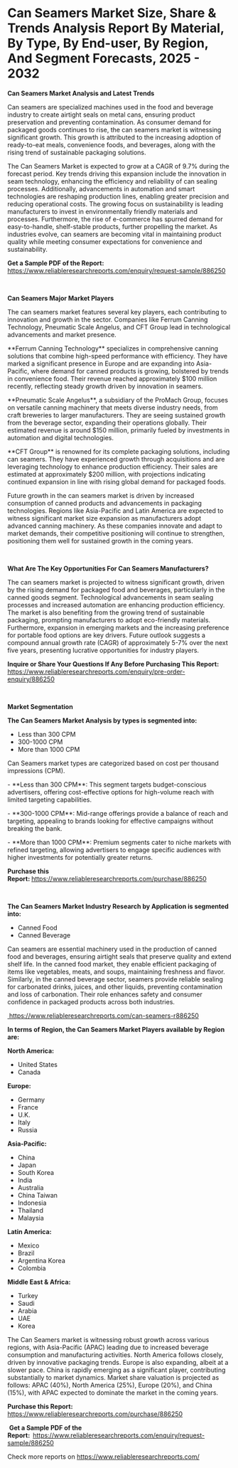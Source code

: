 <p><h1>Can Seamers Market Size, Share & Trends Analysis Report By Material, By Type, By End-user, By Region, And Segment Forecasts, 2025 - 2032</h1></p><p><strong>Can Seamers Market Analysis and Latest Trends</strong></p>
<p><p>Can seamers are specialized machines used in the food and beverage industry to create airtight seals on metal cans, ensuring product preservation and preventing contamination. As consumer demand for packaged goods continues to rise, the can seamers market is witnessing significant growth. This growth is attributed to the increasing adoption of ready-to-eat meals, convenience foods, and beverages, along with the rising trend of sustainable packaging solutions.</p><p>The Can Seamers Market is expected to grow at a CAGR of 9.7% during the forecast period. Key trends driving this expansion include the innovation in seam technology, enhancing the efficiency and reliability of can sealing processes. Additionally, advancements in automation and smart technologies are reshaping production lines, enabling greater precision and reducing operational costs. The growing focus on sustainability is leading manufacturers to invest in environmentally friendly materials and processes. Furthermore, the rise of e-commerce has spurred demand for easy-to-handle, shelf-stable products, further propelling the market. As industries evolve, can seamers are becoming vital in maintaining product quality while meeting consumer expectations for convenience and sustainability.</p></p>
<p><strong>Get a Sample PDF of the Report:&nbsp;</strong> <a href="https://www.reliableresearchreports.com/enquiry/request-sample/886250?utm_campaign=2211&utm_medium=2&utm_source=Github&utm_content=ia&utm_term=21022025&utm_id=can-seamers">https://www.reliableresearchreports.com/enquiry/request-sample/886250</a></p>
<p>&nbsp;</p>
<p><strong>Can Seamers Major Market Players</strong></p>
<p><p>The can seamers market features several key players, each contributing to innovation and growth in the sector. Companies like Ferrum Canning Technology, Pneumatic Scale Angelus, and CFT Group lead in technological advancements and market presence.</p><p>**Ferrum Canning Technology** specializes in comprehensive canning solutions that combine high-speed performance with efficiency. They have marked a significant presence in Europe and are expanding into Asia-Pacific, where demand for canned products is growing, bolstered by trends in convenience food. Their revenue reached approximately $100 million recently, reflecting steady growth driven by innovation in seamers.</p><p>**Pneumatic Scale Angelus**, a subsidiary of the ProMach Group, focuses on versatile canning machinery that meets diverse industry needs, from craft breweries to larger manufacturers. They are seeing sustained growth from the beverage sector, expanding their operations globally. Their estimated revenue is around $150 million, primarily fueled by investments in automation and digital technologies.</p><p>**CFT Group** is renowned for its complete packaging solutions, including can seamers. They have experienced growth through acquisitions and are leveraging technology to enhance production efficiency. Their sales are estimated at approximately $200 million, with projections indicating continued expansion in line with rising global demand for packaged foods.</p><p>Future growth in the can seamers market is driven by increased consumption of canned products and advancements in packaging technologies. Regions like Asia-Pacific and Latin America are expected to witness significant market size expansion as manufacturers adopt advanced canning machinery. As these companies innovate and adapt to market demands, their competitive positioning will continue to strengthen, positioning them well for sustained growth in the coming years.</p></p>
<p>&nbsp;</p>
<p><strong>What Are The Key Opportunities For Can Seamers Manufacturers?</strong></p>
<p><p>The can seamers market is projected to witness significant growth, driven by the rising demand for packaged food and beverages, particularly in the canned goods segment. Technological advancements in seam sealing processes and increased automation are enhancing production efficiency. The market is also benefiting from the growing trend of sustainable packaging, prompting manufacturers to adopt eco-friendly materials. Furthermore, expansion in emerging markets and the increasing preference for portable food options are key drivers. Future outlook suggests a compound annual growth rate (CAGR) of approximately 5-7% over the next five years, presenting lucrative opportunities for industry players.</p></p>
<p><strong>Inquire or Share Your Questions If Any Before Purchasing This Report:</strong> <a href="https://www.reliableresearchreports.com/enquiry/pre-order-enquiry/886250?utm_campaign=2211&utm_medium=2&utm_source=Github&utm_content=ia&utm_term=21022025&utm_id=can-seamers">https://www.reliableresearchreports.com/enquiry/pre-order-enquiry/886250</a></p>
<p>&nbsp;</p>
<p><strong>Market Segmentation</strong></p>
<p><strong>The Can Seamers Market Analysis by types is segmented into:</strong></p>
<p><ul><li>Less than 300 CPM</li><li>300-1000 CPM</li><li>More than 1000 CPM</li></ul></p>
<p><p>Can Seamers market types are categorized based on cost per thousand impressions (CPM). </p><p>- **Less than 300 CPM**: This segment targets budget-conscious advertisers, offering cost-effective options for high-volume reach with limited targeting capabilities. </p><p>- **300-1000 CPM**: Mid-range offerings provide a balance of reach and targeting, appealing to brands looking for effective campaigns without breaking the bank. </p><p>- **More than 1000 CPM**: Premium segments cater to niche markets with refined targeting, allowing advertisers to engage specific audiences with higher investments for potentially greater returns.</p></p>
<p><strong>Purchase this Report:&nbsp;</strong><a href="https://www.reliableresearchreports.com/purchase/886250?utm_campaign=2211&utm_medium=2&utm_source=Github&utm_content=ia&utm_term=21022025&utm_id=can-seamers">https://www.reliableresearchreports.com/purchase/886250</a></p>
<p>&nbsp;</p>
<p><strong>The Can Seamers Market Industry Research by Application is segmented into:</strong></p>
<p><ul><li>Canned Food</li><li>Canned Beverage</li></ul></p>
<p><p>Can seamers are essential machinery used in the production of canned food and beverages, ensuring airtight seals that preserve quality and extend shelf life. In the canned food market, they enable efficient packaging of items like vegetables, meats, and soups, maintaining freshness and flavor. Similarly, in the canned beverage sector, seamers provide reliable sealing for carbonated drinks, juices, and other liquids, preventing contamination and loss of carbonation. Their role enhances safety and consumer confidence in packaged products across both industries.</p></p>
<p><a href="https://www.reliableresearchreports.com/can-seamers-r886250?utm_campaign=2211&utm_medium=2&utm_source=Github&utm_content=ia&utm_term=21022025&utm_id=can-seamers">&nbsp;https://www.reliableresearchreports.com/can-seamers-r886250</a></p>
<p><strong>In terms of Region, the Can Seamers Market Players available by Region are:</strong></p>
<p>
    <p> <strong> North America: </strong>
        <ul>
            <li>United States</li>
            <li>Canada</li>
        </ul>
        </p> 
    <p> <strong> Europe: </strong>
        <ul>
            <li>Germany</li>
            <li>France</li>
            <li>U.K.</li>
            <li>Italy</li>
            <li>Russia</li>
        </ul>
        </p> 
    <p> <strong> Asia-Pacific: </strong>
        <ul>
            <li>China</li>
            <li>Japan</li>
            <li>South Korea</li>
            <li>India</li>
            <li>Australia</li>
            <li>China Taiwan</li>
            <li>Indonesia</li>
            <li>Thailand</li>
            <li>Malaysia</li>
        </ul>
        </p> 
    <p> <strong> Latin America: </strong>
        <ul>
            <li>Mexico</li>
            <li>Brazil</li>
            <li>Argentina Korea</li>
            <li>Colombia</li>
        </ul>
        </p> 
    <p> <strong> Middle East & Africa: </strong>
        <ul>
            <li>Turkey</li>
            <li>Saudi</li>
            <li>Arabia</li>
            <li>UAE</li>
            <li>Korea</li>
        </ul>
    </p>
    </p>
<p><p>The Can Seamers market is witnessing robust growth across various regions, with Asia-Pacific (APAC) leading due to increased beverage consumption and manufacturing activities. North America follows closely, driven by innovative packaging trends. Europe is also expanding, albeit at a slower pace. China is rapidly emerging as a significant player, contributing substantially to market dynamics. Market share valuation is projected as follows: APAC (40%), North America (25%), Europe (20%), and China (15%), with APAC expected to dominate the market in the coming years.</p></p>
<p><strong>Purchase this Report: </strong><a href="https://www.reliableresearchreports.com/purchase/886250?utm_campaign=2211&utm_medium=2&utm_source=Github&utm_content=ia&utm_term=21022025&utm_id=can-seamers">https://www.reliableresearchreports.com/purchase/886250</a></p>
<p>&nbsp;<strong>Get a Sample PDF of the Report:&nbsp;&nbsp;</strong><a href="https://www.reliableresearchreports.com/enquiry/request-sample/886250?utm_campaign=2211&utm_medium=2&utm_source=Github&utm_content=ia&utm_term=21022025&utm_id=can-seamers">https://www.reliableresearchreports.com/enquiry/request-sample/886250</a></p>
<p><strong></strong></p>
<p>Check more reports on <a href="https://www.reliableresearchreports.com/?utm_campaign=2211&utm_medium=2&utm_source=Github&utm_content=ia&utm_term=21022025&utm_id=can-seamers">https://www.reliableresearchreports.com/</a></p>